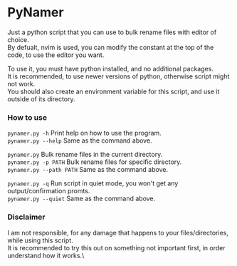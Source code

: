 # PyNamer
Just a python script that you can use to bulk rename files with editor of choice.\
By defualt, nvim is used, you can modify the constant at the top of the code, to use the editor you want.

To use it, you must have python installed, and no additional packages.\
It is recommended, to use newer versions of python, otherwise script might not work.\
You should also create an environment variable for this script, and use it outside of its directory.

### How to use
`pynamer.py -h` Print help on how to use the program.\
`pynamer.py --help` Same as the command above.

`pynamer.py` Bulk rename files in the current directory.\
`pynamer.py -p PATH` Bulk rename files for specific directory.\
`pynamer.py --path PATH` Same as the command above.

`pynamer.py -q` Run script in quiet mode, you won't get any output/confirmation promts.\
`pynamer.py --quiet` Same as the command above.

### Disclaimer
I am not responsible, for any damage that happens to your files/directories, while using this script.\
It is recommended to try this out on something not important first, in order understand how it works.\
